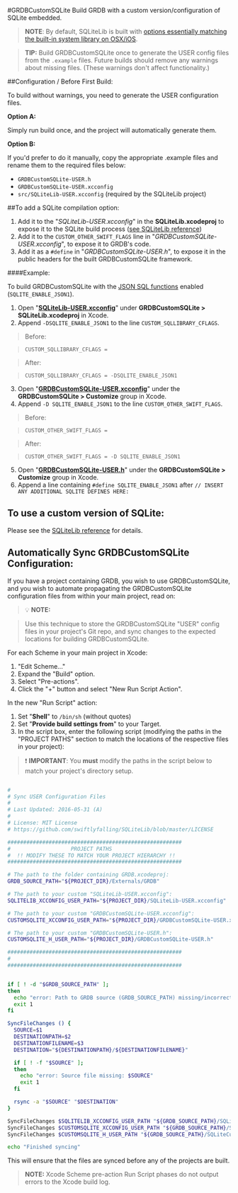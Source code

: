 #GRDBCustomSQLite
Build GRDB with a custom version/configuration of SQLite embedded.

> **NOTE**: By default, SQLiteLib is built with [options essentially matching the built-in system library on OSX/iOS](https://github.com/swiftlyfalling/SQLiteLib/blob/master/README.md#default-compilation-options).

> **TIP:** Build GRDBCustomSQLite once to generate the USER config files from the `.example` files.
Future builds should remove any warnings about missing files. (These warnings don't affect functionality.)

##Configuration / Before First Build:

To build without warnings, you need to generate the USER configuration files.

**Option A:**

Simply run build once, and the project will automatically generate them.

**Option B:**

If you'd prefer to do it manually, copy the appropriate .example files and rename them to the required files below:

- `GRDBCustomSQLite-USER.h`
- `GRDBCustomSQLite-USER.xcconfig`
- `src/SQLiteLib-USER.xcconfig` (required by the SQLiteLib project)


##To add a SQLite compilation option:

1. Add it to the "*SQLiteLib-USER.xcconfig*" in the **SQLiteLib.xcodeproj** to expose it to the SQLite build process ([see SQLiteLib reference](https://github.com/swiftlyfalling/SQLiteLib/blob/master/README.md))
2. Add it to the `CUSTOM_OTHER_SWIFT_FLAGS` line in "*GRDBCustomSQLite-USER.xcconfig*", to expose it to GRDB's code.
3. Add it as a `#define` in "*GRDBCustomSQLite-USER.h*", to expose it in the public headers for the built GRDBCustomSQLite framework.

####Example:

To build GRDBCustomSQLite with the [JSON SQL functions](https://www.sqlite.org/json1.html) enabled (`SQLITE_ENABLE_JSON1`).

1. Open "**[SQLiteLib-USER.xcconfig](src/SQLiteLib-USER.xcconfig.example)**" under **GRDBCustomSQLite > SQLiteLib.xcodeproj** in Xcode.
2. Append `-DSQLITE_ENABLE_JSON1` to the line `CUSTOM_SQLLIBRARY_CFLAGS`.

> Before:

> `CUSTOM_SQLLIBRARY_CFLAGS = `

> After:

> `CUSTOM_SQLLIBRARY_CFLAGS = -DSQLITE_ENABLE_JSON1`

3. Open "**[GRDBCustomSQLite-USER.xcconfig](GRDBCustomSQLite-USER.xcconfig.example)**" under the **GRDBCustomSQLite > Customize** group in Xcode.
4. Append `-D SQLITE_ENABLE_JSON1` to the line `CUSTOM_OTHER_SWIFT_FLAGS`.

> Before:

> `CUSTOM_OTHER_SWIFT_FLAGS = `

> After:

> `CUSTOM_OTHER_SWIFT_FLAGS = -D SQLITE_ENABLE_JSON1` 

5. Open "**[GRDBCustomSQLite-USER.h](GRDBCustomSQLite-USER.h.example)**" under the **GRDBCustomSQLite > Customize** group in Xcode.
6. Append a line containing `#define SQLITE_ENABLE_JSON1` after `// INSERT ANY ADDITIONAL SQLITE DEFINES HERE:`

## To use a custom version of SQLite:

Please see the [SQLiteLib reference](https://github.com/swiftlyfalling/SQLiteLib/blob/master/README.md) for details.

## Automatically Sync GRDBCustomSQLite Configuration:

If you have a project containing GRDB, you wish to use GRDBCustomSQLite, and you wish to automate propagating the GRDBCustomSQLite configuration files from within your main project, read on:

> :bulb: **NOTE:**

> Use this technique to store the GRDBCustomSQLite "USER" config files in your project's Git repo, and sync changes to the expected locations for building GRDBCustomSQLite.

For each Scheme in your main project in Xcode:

1. "Edit Scheme..."
2. Expand the "Build" option.
3. Select "Pre-actions".
4. Click the "+" button and select "New Run Script Action".

In the new "Run Script" action:

1. Set "**Shell**" to `/bin/sh` (without quotes)
2. Set "**Provide build settings from**" to your Target.
3. In the script box, enter the following script
(modifying the paths in the "PROJECT PATHS" section to match the locations of the respective files in your project):

> :heavy_exclamation_mark: **IMPORTANT**: 
> You **must** modify the paths in the script below to match your project's directory setup.

```sh

#
# Sync USER Configuration Files
#
# Last Updated: 2016-05-31 (A)
#
# License: MIT License
# https://github.com/swiftlyfalling/SQLiteLib/blob/master/LICENSE

#######################################################
#                   PROJECT PATHS
#  !! MODIFY THESE TO MATCH YOUR PROJECT HIERARCHY !!
#######################################################

# The path to the folder containing GRDB.xcodeproj:
GRDB_SOURCE_PATH="${PROJECT_DIR}/Externals/GRDB"

# The path to your custom "SQLiteLib-USER.xcconfig":
SQLITELIB_XCCONFIG_USER_PATH="${PROJECT_DIR}/SQLiteLib-USER.xcconfig"

# The path to your custom "GRDBCustomSQLite-USER.xcconfig":
CUSTOMSQLITE_XCCONFIG_USER_PATH="${PROJECT_DIR}/GRDBCustomSQLite-USER.xcconfig"

# The path to your custom "GRDBCustomSQLite-USER.h":
CUSTOMSQLITE_H_USER_PATH="${PROJECT_DIR}/GRDBCustomSQLite-USER.h"

#######################################################
# 
#######################################################


if [ ! -d "$GRDB_SOURCE_PATH" ];
then
  echo "error: Path to GRDB source (GRDB_SOURCE_PATH) missing/incorrect: $GRDB_SOURCE_PATH"
  exit 1
fi

SyncFileChanges () {
  SOURCE=$1
  DESTINATIONPATH=$2
  DESTINATIONFILENAME=$3
  DESTINATION="${DESTINATIONPATH}/${DESTINATIONFILENAME}"

  if [ ! -f "$SOURCE" ];
  then
    echo "error: Source file missing: $SOURCE"
    exit 1
  fi

  rsync -a "$SOURCE" "$DESTINATION"
}

SyncFileChanges $SQLITELIB_XCCONFIG_USER_PATH "${GRDB_SOURCE_PATH}/SQLiteCustom/src" "SQLiteLib-USER.xcconfig"
SyncFileChanges $CUSTOMSQLITE_XCCONFIG_USER_PATH "${GRDB_SOURCE_PATH}/SQLiteCustom" "GRDBCustomSQLite-USER.xcconfig"
SyncFileChanges $CUSTOMSQLITE_H_USER_PATH "${GRDB_SOURCE_PATH}/SQLiteCustom" "GRDBCustomSQLite-USER.h"

echo "Finished syncing"

```

This will ensure that the files are synced before any of the projects are built.

> **NOTE:** Xcode Scheme pre-action Run Script phases do not output errors to the Xcode build log.

